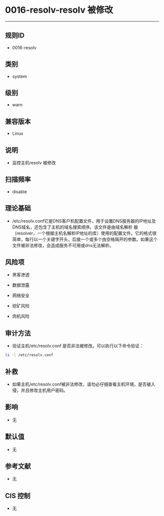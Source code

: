 # 0016-resolv-resolv 被修改
---

## 规则ID

- 0016-resolv


## 类别

- system


## 级别

- warn


## 兼容版本


- Linux




## 说明


- 监控主机resolv 被修改



## 扫描频率
- disable

## 理论基础


- /etc/resolv.conf它是DNS客户机配置文件，用于设置DNS服务器的IP地址及DNS域名，还包含了主机的域名搜索顺序。该文件是由域名解析 器（resolver，一个根据主机名解析IP地址的库）使用的配置文件。它的格式很简单，每行以一个关键字开头，后接一个或多个由空格隔开的参数。如果这个文件被非法修改，会造成服务不可用或dns无法解析。






## 风险项


- 黑客渗透



- 数据泄露



- 网络安全



- 挖矿风险



- 肉机风险



## 审计方法
- 验证主机/etc/resolv.conf 是否非法被修改。可以执行以下命令验证：

```bash
ls -l /etc/resolv.conf
```



## 补救
- 如果主机/etc/resolv.conf被非法修改，请勿必仔细查看主机环境，是否被入侵，并且修改主机用户密码。



## 影响


- 无




## 默认值


- 无




## 参考文献


- 无



## CIS 控制


- 无


